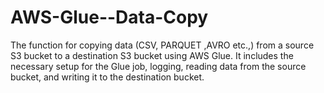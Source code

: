 # AWS-Glue--Data-Copy
The function for copying data (CSV, PARQUET ,AVRO etc.,) from a source S3 bucket to a destination S3 bucket using AWS Glue. It includes the necessary setup for the Glue job, logging, reading data from the source bucket, and writing it to the destination bucket.
